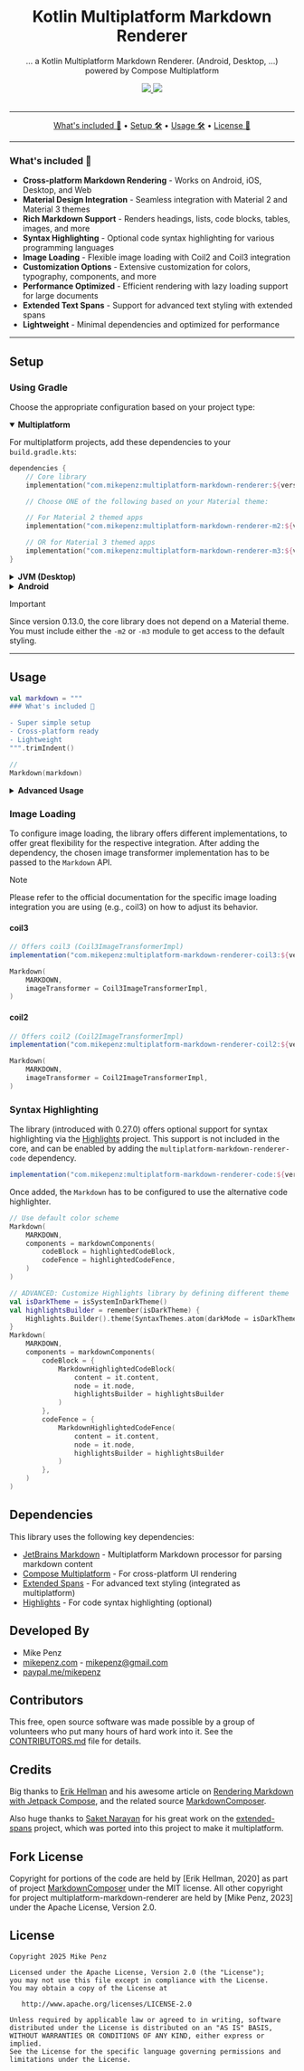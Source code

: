 <h1 align="center">
  Kotlin Multiplatform Markdown Renderer
</h1>

<p align="center">
    ... a Kotlin Multiplatform Markdown Renderer. (Android, Desktop, ...) powered by Compose Multiplatform
</p>

<div align="center">
    <a href="https://github.com/mikepenz/multiplatform-markdown-renderer/actions">
		<img src="https://github.com/mikepenz/multiplatform-markdown-renderer/workflows/CI/badge.svg"/>
	</a>
    <a href="https://central.sonatype.com/artifact/com.mikepenz/multiplatform-markdown-renderer">
        <img src="https://img.shields.io/maven-central/v/com.mikepenz/multiplatform-markdown-renderer?style=flat-square&color=%231B4897"/>
    </a>
</div>
<br />

-------

<p align="center">
    <a href="#whats-included-">What's included 🚀</a> &bull;
    <a href="#setup">Setup 🛠️</a> &bull;
    <a href="#usage">Usage 🛠️</a> &bull;
    <a href="#license">License 📓</a>
</p>

-------

### What's included 🚀

- **Cross-platform Markdown Rendering** - Works on Android, iOS, Desktop, and Web
- **Material Design Integration** - Seamless integration with Material 2 and Material 3 themes
- **Rich Markdown Support** - Renders headings, lists, code blocks, tables, images, and more
- **Syntax Highlighting** - Optional code syntax highlighting for various programming languages
- **Image Loading** - Flexible image loading with Coil2 and Coil3 integration
- **Customization Options** - Extensive customization for colors, typography, components, and more
- **Performance Optimized** - Efficient rendering with lazy loading support for large documents
- **Extended Text Spans** - Support for advanced text styling with extended spans
- **Lightweight** - Minimal dependencies and optimized for performance

-------

## Setup

### Using Gradle

Choose the appropriate configuration based on your project type:

<details open><summary><b>Multiplatform</b></summary>
<p>

For multiplatform projects, add these dependencies to your `build.gradle.kts`:

```kotlin
dependencies {
    // Core library
    implementation("com.mikepenz:multiplatform-markdown-renderer:${version}")

    // Choose ONE of the following based on your Material theme:

    // For Material 2 themed apps
    implementation("com.mikepenz:multiplatform-markdown-renderer-m2:${version}")

    // OR for Material 3 themed apps
    implementation("com.mikepenz:multiplatform-markdown-renderer-m3:${version}")
}
```

</p>
</details>

<details><summary><b>JVM (Desktop)</b></summary>
<p>

For JVM-only projects, add this dependency:

```kotlin
dependencies {
    implementation("com.mikepenz:multiplatform-markdown-renderer-jvm:${version}")
}
```

</p>
</details>

<details><summary><b>Android</b></summary>
<p>

For Android-only projects, add this dependency:

```kotlin
dependencies {
    implementation("com.mikepenz:multiplatform-markdown-renderer-android:${version}")
}
```

</p>
</details>

> [!IMPORTANT]
> Since version 0.13.0, the core library does not depend on a Material theme. You must include
> either the `-m2` or `-m3` module to get access to the default styling.


-------

## Usage

```Kotlin
val markdown = """
### What's included 🚀

- Super simple setup
- Cross-platform ready
- Lightweight
""".trimIndent()

//
Markdown(markdown)
```

<details><summary><b>Advanced Usage</b></summary>
<p>

### `rememberMarkdownState`

```kotlin
val markdownState = rememberMarkdownState(markdown)
Markdown(markdownState)
```

> [!NOTE]  
> Since version 0.33.0, markdown content is parsed asynchronously by default, resulting in a loading
> state being displayed prior to the parsing result. The `rememberMarkdownState` function offers the
> ability to require immediate parsing with the `immediate` parameter, but this is not advised as it
> might block the composition of the UI.

```kotlin
// Default asynchronous parsing (recommended)
val markdownState = rememberMarkdownState(markdown)

// Force immediate parsing (not recommended)
val markdownState = rememberMarkdownState(markdown, immediate = true)
```

### Lazy Loading for Large Documents

Since version 0.33.0, the library supports rendering large markdown documents efficiently using
`LazyColumn` instead of `Column`. This is particularly useful for very long markdown content.

```kotlin
Markdown(
    markdownState = markdownState,
    success = { state, components, modifier ->
        LazyMarkdownSuccess(state, components, modifier, contentPadding = PaddingValues(16.dp))
    },
    modifier = Modifier.fillMaxSize()
)
```

### Parse Markdown in VM

> [!NOTE]  
> This approach is also advised if you want to retain scroll position even when navigating away
> See: https://github.com/mikepenz/multiplatform-markdown-renderer/issues/374
> Retaining state in the VM ensures parsing will not have to be done again, and the component can be
> immediately filled.

```kotlin
// In the VM setup the flow to parse the markdown
val markdownFlow = parseMarkdownFlow("# Markdown")
    .stateIn(lifecycleScope, SharingStarted.Eagerly, State.Loading())

// In the Composable use the flow
val state by markdownFlow.collectAsStateWithLifecycle()
Markdown(state)
```

The library offers the ability to modify different behaviour when rendering the markdown.

### Provided custom style

```kotlin
Markdown(
    content,
    colors = markdownColors(text = Color.Red),
    typography = markdownTypography(h1 = MaterialTheme.typography.body1)
)
```

### Disable Animation

By default, the `MarkdownText` animates size changes (if images are loaded).

```kotlin
Markdown(
    content,
    animations = markdownAnimations(
        animateTextSize = {
            this
            /** No animation */
        }
    ),
)
```

### Extended spans

Starting with 0.16.0 the library includes support
for [extended-spans](https://github.com/saket/extended-spans).
> The library was integrated to make it multiplatform-compatible.
> All credits for its functionality go to [Saket Narayan](https://github.com/saket).

It is not enabled by default, however you can enable it quickly by configuring the `extendedSpans`
for your `Markdown` composeable.
Define the `ExtendedSpans` you want to apply (including optionally your own custom ones) and return
it.

```kotlin
Markdown(
    content,
    extendedSpans = markdownExtendedSpans {
        val animator = rememberSquigglyUnderlineAnimator()
        remember {
            ExtendedSpans(
                RoundedCornerSpanPainter(),
                SquigglyUnderlineSpanPainter(animator = animator)
            )
        }
    }
)
```

### Extend Annotated string handling

The library already handles a significant amount of different tokens, however not all. To allow
special integrations expand this, you can pass in a custom `annotator` to the `Markdown`
composeable. This `annotator` allows you to customize existing handled tokens, but also add new
ones.

```kotlin
Markdown(
    content,
    annotator = markdownAnnotator { content, child ->
        if (child.type == GFMElementTypes.STRIKETHROUGH) {
            append("Replaced you :)")
            true // return true to consume this ASTNode child
        } else false
    }
)
```

### Adjust List Ordering

```kotlin
// Use the bullet list symbol from the original markdown
CompositionLocalProvider(LocalBulletListHandler provides { type, bullet, index, listNumber, depth -> "$bullet " }) {
    Markdown(content)
}

// Replace the ordered list symbol with `A.)` instead.
CompositionLocalProvider(LocalOrderedListHandler provides { type, bullet, index, listNumber, depth -> "A.) " }) {
    Markdown(content, Modifier.fillMaxSize().padding(16.dp).verticalScroll(scrollState))
}
```

### Custom Components

Since v0.9.0 it is possible to provide custom components, instead of the default ones.
This can be done by providing the components `MarkdownComponents` to the `Markdown` composable.

Use the `markdownComponents()` to keep defaults for non overwritten components.

The `MarkdownComponent` will expose access to
the `content: String`, `node: ASTNode`, `typography: MarkdownTypography`,
offering full flexibility.

```kotlin
// Simple adjusted paragraph with different Modifier.
val customParagraphComponent: MarkdownComponent = {
    Box(modifier = Modifier.fillMaxWidth()) {
        MarkdownParagraph(it.content, it.node, Modifier.align(Alignment.CenterEnd))
    }
}

// Full custom paragraph example 
val customParagraphComponentComplex: MarkdownComponent = {
    // build a styled paragraph. (util function provided by the library)
    val styledText = buildAnnotatedString {
        pushStyle(LocalMarkdownTypography.current.paragraph.toSpanStyle())
        buildMarkdownAnnotatedString(it.content, it.node, annotatorSettings())
        pop()
    }

    // define the `Text` composable
    Text(
        styledText,
        textAlign = TextAlign.End
    )
}

// Define the `Markdown` composable and pass in the custom paragraph component
Markdown(
    content,
    components = markdownComponents(
        paragraph = customParagraphComponent // customParagraphComponentComplex
    )
)
```

Another example to of a custom component is changing the rendering of an unordered list.

```kotlin
// Define a custom component for rendering unordered list items in Markdown
val customUnorderedListComponent: MarkdownComponent = {
    // Use the MarkdownListItems composable to render the list items
    MarkdownListItems(it.content, it.node, level = 0) { startNumber, index, child ->
        // Render an icon for the bullet point with a green tint
        Icon(
            imageVector = icon,
            tint = Color.Green,
            contentDescription = null,
            modifier = Modifier.size(20.dp),
        )
    }
}

// Define the `Markdown` composable and pass in the custom unorderedList component
Markdown(
    content,
    components = markdownComponents(
        unorderedList = customUnorderedListComponent
    )
)
```

### Table Support

Starting with 0.30.0, the library includes support for rendering tables in markdown. The `Markdown`
composable will automatically handle table elements in your markdown content.

```kotlin
val markdown = """
| Header 1 | Header 2 |
|----------|----------|
| Cell 1   | Cell 2   |
| Cell 3   | Cell 4   |
""".trimIndent()

Markdown(markdown)
```

</p>
</details>

### Image Loading

To configure image loading, the library offers different implementations, to offer great flexibility
for the respective integration.
After adding the dependency, the chosen image transformer implementation has to be passed to the
`Markdown` API.

> [!NOTE]  
> Please refer to the official documentation for the specific image loading integration you are
> using (e.g., coil3) on how to adjust its
> behavior.

#### coil3

```groovy
// Offers coil3 (Coil3ImageTransformerImpl)
implementation("com.mikepenz:multiplatform-markdown-renderer-coil3:${version}")
```

```kotlin
Markdown(
    MARKDOWN,
    imageTransformer = Coil3ImageTransformerImpl,
)
```

#### coil2

```groovy
// Offers coil2 (Coil2ImageTransformerImpl)
implementation("com.mikepenz:multiplatform-markdown-renderer-coil2:${version}")
```

```kotlin
Markdown(
    MARKDOWN,
    imageTransformer = Coil2ImageTransformerImpl,
)
```

### Syntax Highlighting

The library (introduced with 0.27.0) offers optional support for syntax highlighting via
the [Highlights](https://github.com/SnipMeDev/Highlights) project.
This support is not included in the core, and can be enabled by adding the
`multiplatform-markdown-renderer-code`
dependency.

```groovy
implementation("com.mikepenz:multiplatform-markdown-renderer-code:${version}")
```

Once added, the `Markdown` has to be configured to use the alternative code highlighter.

```kotlin
// Use default color scheme
Markdown(
    MARKDOWN,
    components = markdownComponents(
        codeBlock = highlightedCodeBlock,
        codeFence = highlightedCodeFence,
    )
)

// ADVANCED: Customize Highlights library by defining different theme
val isDarkTheme = isSystemInDarkTheme()
val highlightsBuilder = remember(isDarkTheme) {
    Highlights.Builder().theme(SyntaxThemes.atom(darkMode = isDarkTheme))
}
Markdown(
    MARKDOWN,
    components = markdownComponents(
        codeBlock = {
            MarkdownHighlightedCodeBlock(
                content = it.content,
                node = it.node,
                highlightsBuilder = highlightsBuilder
            )
        },
        codeFence = {
            MarkdownHighlightedCodeFence(
                content = it.content,
                node = it.node,
                highlightsBuilder = highlightsBuilder
            )
        },
    )
)
```

## Dependencies

This library uses the following key dependencies:

- [JetBrains Markdown](https://github.com/JetBrains/markdown/) - Multiplatform Markdown processor
  for parsing markdown content
- [Compose Multiplatform](https://github.com/JetBrains/compose-multiplatform) - For cross-platform
  UI rendering
- [Extended Spans](https://github.com/saket/extended-spans) - For advanced text styling (integrated
  as multiplatform)
- [Highlights](https://github.com/SnipMeDev/Highlights) - For code syntax highlighting (optional)

## Developed By

* Mike Penz
* [mikepenz.com](http://mikepenz.com) - <mikepenz@gmail.com>
* [paypal.me/mikepenz](http://paypal.me/mikepenz)

## Contributors

This free, open source software was made possible by a group of volunteers who put many hours of
hard work into it. See the [CONTRIBUTORS.md](CONTRIBUTORS.md) file for details.

## Credits

Big thanks to [Erik Hellman](https://twitter.com/ErikHellman) and his awesome article
on [Rendering Markdown with Jetpack Compose](https://www.hellsoft.se/rendering-markdown-with-jetpack-compose/),
and the related source [MarkdownComposer](https://github.com/ErikHellman/MarkdownComposer).

Also huge thanks to [Saket Narayan](https://github.com/saket/) for his great work on
the [extended-spans](https://github.com/saket/extended-spans) project, which was ported into this
project to make it multiplatform.

## Fork License

Copyright for portions of the code are held by [Erik Hellman, 2020] as part of
project [MarkdownComposer](https://github.com/ErikHellman/MarkdownComposer) under the MIT license.
All other copyright for project multiplatform-markdown-renderer are held by [Mike Penz, 2023] under
the Apache License, Version 2.0.

## License

    Copyright 2025 Mike Penz

    Licensed under the Apache License, Version 2.0 (the "License");
    you may not use this file except in compliance with the License.
    You may obtain a copy of the License at

       http://www.apache.org/licenses/LICENSE-2.0

    Unless required by applicable law or agreed to in writing, software
    distributed under the License is distributed on an "AS IS" BASIS,
    WITHOUT WARRANTIES OR CONDITIONS OF ANY KIND, either express or implied.
    See the License for the specific language governing permissions and
    limitations under the License.
